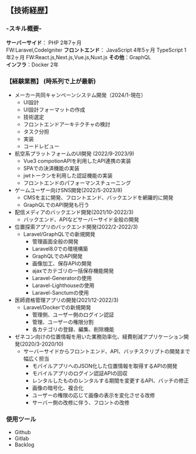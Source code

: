 
## 【技術経歴】

### -スキル概要-
**サーバーサイド**：
         PHP 2年7ヶ月  
         FW:Laravel,CodeIgniter
**フロントエンド**：
         JavaScript 4年5ヶ月
         TypeScript 1年2ヶ月
         FW:React.js,Next.js,Vue.js,Nuxt.js
**その他**：GraphQL  
**インフラ**：Docker 2年  

### 【経験業務】 (時系列で上が最新)
- メーカー共同キャンペーンシステム開発（2024/1-現在）
  - UI設計
  - UI設計フォーマットの作成
  - 技術選定
  - フロントエンドアーキテクチャの検討
  - タスク分担
  - 実装
  - コードレビュー
- 航空系プラットフォームのUI開発 (2022/9-2023/9)
  - Vue3 compotionAPIを利用したAPI連携の実装
  - SPAでの決済機能の実装
  - jwtトークンを利用した認証機能の実装
  - フロントエンドのパフォーマンスチューニング
- ゲームユーザー向けSNS開発(2022/5-2023/8)
  - CMSを主に開発、フロントエンド、バックエンドを網羅的に開発
  - GraphQLでのAPI開発も行う
- 配信メディアのバックエンド開発(2021/10-2022/3)
  - バックエンド、APIなどサーバーサイド全般の開発
- 位置探索アプリのバックエンド開発(2022/2-2022/3)
  - Laravel/GraphQLでの新規開発
    - 管理画面全般の開発
    - Laravel8.0での環境構築
    - GraphQLでのAPI開発
    - 画像加工、保存APIの開発
    - ajaxでカテゴリの一括保存機能開発
    - Laravel-Generatorの使用
    - Laravel-Lighthouseの使用
    - Laravel-Sanctumの使用
- 医師資格管理アプリの開発(2021/12-2022/3)
  - Laravel/Dockerでの新規開発
    - 管理側、ユーザー側のログイン認証
    - 管理、ユーザーの権限分割
    - 各カテゴリの登録、編集、削除機能  
- ゼネコン向けの位置情報を用いた業務効率化、経費削減アプリケーション開発(2020/3-2020/10)
  - サーバーサイドからフロントエンド、API、バッチスクリプトの開発まで幅広く担当
    - モバイルアプリへのJSON化した位置情報を取得するAPIの開発
    - モバイルアプリのログイン認証APIの回収
    - レンタルしたもののレンタルする期間を変更するAPI、バッチの修正
    - 画像の暗号化、複合化
    - ユーザーの権限の応じて画像の表示を変化させる改修
    - サーバー側の改修に伴う、フロントの改修
### 使用ツール
- Github
- Gitlab
- Backlog

    




